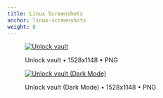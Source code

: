 ```yaml
---
title: Linux Screenshots
anchor: linux-screenshots
weight: 8
---
```

<div class="flex flex-wrap -mx-3">
  <div class="w-full px-3 lg:w-1/2">
    <figure class="rounded shadow bg-white text-center p-2 mb-8">
      <a href="/presskit/linux-screenshot-1.png"><img class="inline-block mb-2 lazyload" data-src="/presskit/linux-screenshot-1.png" alt="Unlock vault"/></a>
      <figcaption>
        <p class="text-sm text-gray-500 mb-0">Unlock vault • 1528x1148 • PNG</p>
      </figcaption>
    </figure>
  </div>
  <div class="w-full px-3 lg:w-1/2">
    <figure class="rounded shadow bg-white text-center p-2 mb-8">
      <a href="/presskit/linux-screenshot-2.png"><img class="inline-block mb-2 lazyload" data-src="/presskit/linux-screenshot-2.png" alt="Unlock vault (Dark Mode)"/></a>
      <figcaption>
        <p class="text-sm text-gray-500 mb-0">Unlock vault (Dark Mode) • 1528x1148 • PNG</p>
      </figcaption>
    </figure>
  </div>
</div>
